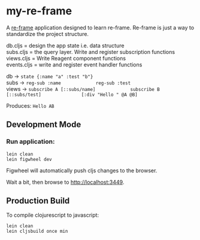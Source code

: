 # my-re-frame

A [re-frame](https://github.com/Day8/re-frame) application designed to learn re-frame.
Re-frame is just a way to standardize the project structure.             

db.cljs = design the app state i.e. data structure         
subs.cljs = the query layer. Write and register subscription functions              
views.cljs = Write Reagent component functions             
events.cljs = write and register event handler functions               

db -> ``state {:name "a" :test "b"}         ``           
subs -> ``reg-sub :name            
        reg-sub :test ``            
views -> ``subscribe A [::subs/name]            
         subscribe B [::subs/test]              
         [:div "Hello " @A @B]        ``            
                          
Produces: ```
          Hello AB   
          ```         

## Development Mode

### Run application:

```
lein clean
lein figwheel dev
```

Figwheel will automatically push cljs changes to the browser.

Wait a bit, then browse to [http://localhost:3449](http://localhost:3449).

## Production Build


To compile clojurescript to javascript:

```
lein clean
lein cljsbuild once min
```
